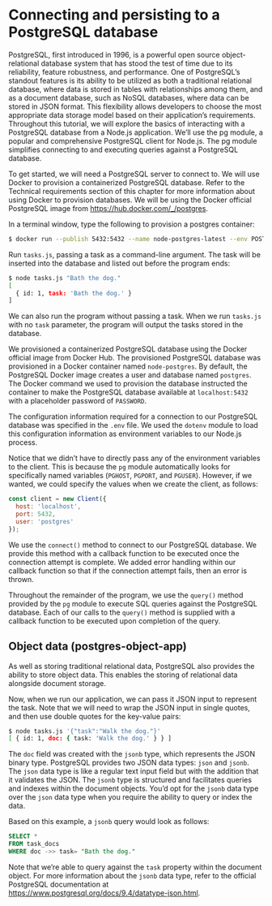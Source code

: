 # Connecting and persisting to a PostgreSQL database

PostgreSQL, first introduced in 1996, is a powerful open source object-relational database system
that has stood the test of time due to its reliability, feature robustness, and performance. One of
PostgreSQL’s standout features is its ability to be utilized as both a traditional relational database, where
data is stored in tables with relationships among them, and as a document database, such as NoSQL
databases, where data can be stored in JSON format. This flexibility allows developers to choose the
most appropriate data storage model based on their application’s requirements.
Throughout this tutorial, we will explore the basics of interacting with a PostgreSQL database from
a Node.js application. We’ll use the pg module, a popular and comprehensive PostgreSQL client for
Node.js. The pg module simplifies connecting to and executing queries against a PostgreSQL database.

To get started, we will need a PostgreSQL server to connect to. We will use Docker to provision a
containerized PostgreSQL database. Refer to the Technical requirements section of this chapter for
more information about using Docker to provision databases.
We will be using the Docker official PostgreSQL image from https://hub.docker.com/_/postgres.

In a terminal window, type the following to provision a postgres container:

```Bash
$ docker run --publish 5432:5432 --name node-postgres-latest --env POSTGRES_PASSWORD=PASSWORD --detach postgres:16
```

Run `tasks.js`, passing a task as a command-line argument. The task will be inserted into
the database and listed out before the program ends:

```Bash
$ node tasks.js "Bath the dog."
[
  { id: 1, task: 'Bath the dog.' }
]
```

We can also run the program without passing a task. When we run `tasks.js` with no `task`
parameter, the program will output the tasks stored in the database.

We provisioned a containerized PostgreSQL database using
the Docker official image from Docker Hub. The provisioned PostgreSQL database was provisioned
in a Docker container named `node-postgres`. By default, the PostgreSQL Docker image creates
a user and database named `postgres`. The Docker command we used to provision the database
instructed the container to make the PostgreSQL database available at `localhost:5432` with a
placeholder password of `PASSWORD`.

The configuration information required for a connection to our PostgreSQL database was specified in
the `.env` file. We used the `dotenv` module to load this configuration information as environment
variables to our Node.js process.

Notice that we didn’t have to directly pass any of the environment variables to the client. This is
because the `pg` module automatically looks for specifically named variables (`PGHOST`, `PGPORT`, and
`PGUSER`). However, if we wanted, we could specify the values when we create the client, as follows:

```JavaScript
const client = new Client({
  host: 'localhost',
  port: 5432,
  user: 'postgres'
});
```

We use the `connect()` method to connect to our PostgreSQL database. We provide this method
with a callback function to be executed once the connection attempt is complete. We added error
handling within our callback function so that if the connection attempt fails, then an error is thrown.

Throughout the remainder of the program, we use the `query()` method provided by the `pg` module
to execute SQL queries against the PostgreSQL database. Each of our calls to the `query()` method
is supplied with a callback function to be executed upon completion of the query.

## Object data (postgres-object-app)

As well as storing traditional relational data, PostgreSQL also provides the ability to store object data.
This enables the storing of relational data alongside document storage.

Now, when we run our application, we can pass it JSON input to represent the task. Note that
we will need to wrap the JSON input in single quotes, and then use double quotes for the
key-value pairs:

```Bash
$ node tasks.js '{"task":"Walk the dog."}'
[ { id: 1, doc: { task: 'Walk the dog.' } } ]
```

The `doc` field was created with the `jsonb` type, which represents the JSON binary type.
PostgreSQL provides two JSON data types: `json` and `jsonb`. The `json` data type is like a
regular text input field but with the addition that it validates the JSON. The `jsonb` type is
structured and facilitates queries and indexes within the document objects. You’d opt for the
`jsonb` data type over the `json` data type when you require the ability to query or index the data.

Based on this example, a `jsonb` query would look as follows:

```SQL
SELECT *
FROM task_docs
WHERE doc ->> task= "Bath the dog."
```

Note that we’re able to query against the `task` property within the document object. For more
information about the `jsonb` data type, refer to the official PostgreSQL documentation at
<https://www.postgresql.org/docs/9.4/datatype-json.html>.
